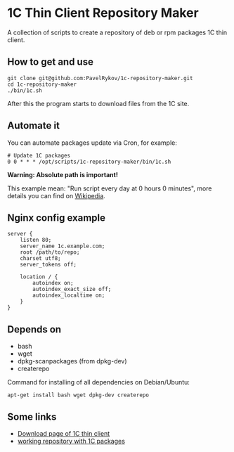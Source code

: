 # 1C Thin Client Repository Maker

A collection of scripts to create a repository of deb or rpm packages 1C thin client.

## How to get and use

    git clone git@github.com:PavelRykov/1c-repository-maker.git
    cd 1c-repository-maker
    ./bin/1c.sh

After this the program starts to download files from the 1C site.

## Automate it

You can automate packages update via Cron, for example:

    # Update 1C packages
    0 0 * * * /opt/scripts/1c-repository-maker/bin/1c.sh

__Warning: Absolute path is important!__

This example mean: "Run script every day at 0 hours 0 minutes", more details you can find on [Wikipedia](https://en.wikipedia.org/wiki/Cron#Overview).

## Nginx config example

    server {
    	listen 80;
    	server_name 1c.example.com;
    	root /path/to/repo;
    	charset utf8;
    	server_tokens off;
    
        location / {
            autoindex on;
            autoindex_exact_size off;
            autoindex_localtime on;
        }
    }

## Depends on

* bash
* wget
* dpkg-scanpackages (from dpkg-dev)
* createrepo

Command for installing of all dependencies on Debian/Ubuntu:

    apt-get install bash wget dpkg-dev createrepo

## Some links

* [Download page of 1C thin client](https://1cfresh.com/articles/thin_install_linux)
* [working repository with 1C packages](http://1c.drteam.rocks/)
